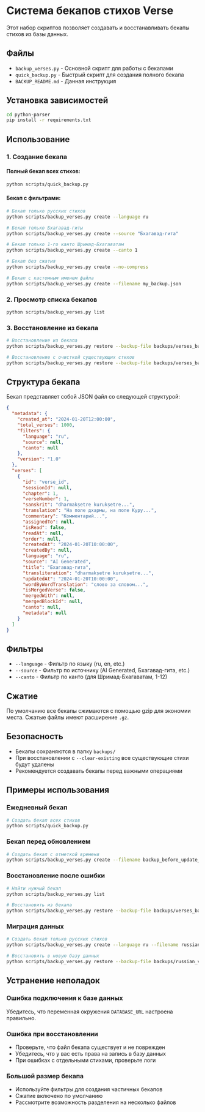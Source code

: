 # Система бекапов стихов Verse

Этот набор скриптов позволяет создавать и восстанавливать бекапы стихов из базы данных.

## Файлы

- `backup_verses.py` - Основной скрипт для работы с бекапами
- `quick_backup.py` - Быстрый скрипт для создания полного бекапа
- `BACKUP_README.md` - Данная инструкция

## Установка зависимостей

```bash
cd python-parser
pip install -r requirements.txt
```

## Использование

### 1. Создание бекапа

#### Полный бекап всех стихов:
```bash
python scripts/quick_backup.py
```

#### Бекап с фильтрами:
```bash
# Бекап только русских стихов
python scripts/backup_verses.py create --language ru

# Бекап только Бхагавад-гиты
python scripts/backup_verses.py create --source "Бхагавад-гита"

# Бекап только 1-го канто Шримад-Бхагаватам
python scripts/backup_verses.py create --canto 1

# Бекап без сжатия
python scripts/backup_verses.py create --no-compress

# Бекап с кастомным именем файла
python scripts/backup_verses.py create --filename my_backup.json
```

### 2. Просмотр списка бекапов

```bash
python scripts/backup_verses.py list
```

### 3. Восстановление из бекапа

```bash
# Восстановление из бекапа
python scripts/backup_verses.py restore --backup-file backups/verses_backup_20240120_120000_all.json.gz

# Восстановление с очисткой существующих стихов
python scripts/backup_verses.py restore --backup-file backups/verses_backup_20240120_120000_all.json.gz --clear-existing
```

## Структура бекапа

Бекап представляет собой JSON файл со следующей структурой:

```json
{
  "metadata": {
    "created_at": "2024-01-20T12:00:00",
    "total_verses": 1000,
    "filters": {
      "language": "ru",
      "source": null,
      "canto": null
    },
    "version": "1.0"
  },
  "verses": [
    {
      "id": "verse_id",
      "sessionId": null,
      "chapter": 1,
      "verseNumber": 1,
      "sanskrit": "dharmakṣetre kurukṣetre...",
      "translation": "На поле дхармы, на поле Куру...",
      "commentary": "Комментарий...",
      "assignedTo": null,
      "isRead": false,
      "readAt": null,
      "order": null,
      "createdAt": "2024-01-20T10:00:00",
      "createdBy": null,
      "language": "ru",
      "source": "AI Generated",
      "title": "Бхагавад-гита",
      "transliteration": "dharmakṣetre kurukṣetre...",
      "updatedAt": "2024-01-20T10:00:00",
      "wordByWordTranslation": "слово за словом...",
      "isMergedVerse": false,
      "mergedWith": null,
      "mergedBlockId": null,
      "canto": null,
      "metadata": null
    }
  ]
}
```

## Фильтры

- `--language` - Фильтр по языку (ru, en, etc.)
- `--source` - Фильтр по источнику (AI Generated, Бхагавад-гита, etc.)
- `--canto` - Фильтр по канто (для Шримад-Бхагаватам, 1-12)

## Сжатие

По умолчанию все бекапы сжимаются с помощью gzip для экономии места. 
Сжатые файлы имеют расширение `.gz`.

## Безопасность

- Бекапы сохраняются в папку `backups/`
- При восстановлении с `--clear-existing` все существующие стихи будут удалены
- Рекомендуется создавать бекапы перед важными операциями

## Примеры использования

### Ежедневный бекап
```bash
# Создать бекап всех стихов
python scripts/quick_backup.py
```

### Бекап перед обновлением
```bash
# Создать бекап с отметкой времени
python scripts/backup_verses.py create --filename backup_before_update_$(date +%Y%m%d).json
```

### Восстановление после ошибки
```bash
# Найти нужный бекап
python scripts/backup_verses.py list

# Восстановить из бекапа
python scripts/backup_verses.py restore --backup-file backups/verses_backup_20240120_120000_all.json.gz --clear-existing
```

### Миграция данных
```bash
# Создать бекап только русских стихов
python scripts/backup_verses.py create --language ru --filename russian_verses.json

# Восстановить в новую базу данных
python scripts/backup_verses.py restore --backup-file backups/russian_verses.json --clear-existing
```

## Устранение неполадок

### Ошибка подключения к базе данных
Убедитесь, что переменная окружения `DATABASE_URL` настроена правильно.

### Ошибка при восстановлении
- Проверьте, что файл бекапа существует и не поврежден
- Убедитесь, что у вас есть права на запись в базу данных
- При ошибках с отдельными стихами, проверьте логи

### Большой размер бекапа
- Используйте фильтры для создания частичных бекапов
- Сжатие включено по умолчанию
- Рассмотрите возможность разделения на несколько файлов
